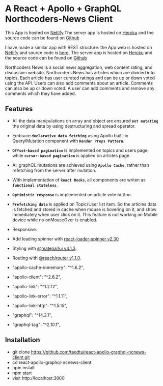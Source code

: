 # A React + Apollo + GraphQL Northcoders-News Client

This App is hosted on [Netlify](https://tao-apollo-graphql-nc-news-client.netlify.com/).The server app is hosted on [Heroku](https://nc-news-graphql-server.herokuapp.com/) and the source code can be found on [Github](https://github.com/taodtu/nc-news-react-graphql-client)

I have made a similar app with REST structure: the App web is hosted on [Netlify](https://tao-nc-news-rest-client.netlify.com/) and source code is [here](https://github.com/taodtu/nc-news-rest-client). The server app is hosted on [Heroku](https://nc-news-rest-api.herokuapp.com/) and the source code can be found on [Github](https://github.com/taodtu/nc-news)

Northcoders News is a social news aggregation, web content rating, and discussion website. Northcoders News has articles which are divided into topics. Each article has user curated ratings and can be up or down voted using the API. Users can also add comments about an article. Comments can also be up or down voted. A user can add comments and remove any comments which they have added.

## Features

- All the data manipulations on array and object are ensured **`not mutating`** the original data by using destructuring and spread operator.

- Embrace **`declarative data fetching`** using Apollo built-in Query/Mutation component with **`Render Props Pattern`**.

- **`Offset-based pagination`** is implemented on topics and users page, while **`cursor-based pagination`** is applied on articles page.

- All graphQL mutations are achieved using **`Apollo Cache`**, rather than refetching from the server after mutation.

- With implementation of **`React Hooks`**, all components are writen as **`functional stateless`**.

- **`Optimistic response`** is implemented on article vote button.

- **`Prefetching data`** is applied on Topic/User list item. So the articles data is fetched and stored in cache when mouse is hovering on it, and show immediately when user click on it. This feature is not working on Mobile device while no onMouseOver is enabled.

- Responsive.

- Add loading spinner with [react-loader-spinner v2.30](https://www.npmjs.com/package/react-loader-spinner)

- Styling with [@material/ui v4.1.3](https://material-ui.com/).

- Routing with [@reach/router v1.1.0](https://reach.tech/router).

-   "apollo-cache-inmemory": "^1.6.2",
-   "apollo-client": "^2.6.2",
-   "apollo-link": "^1.2.12",
-   "apollo-link-error": "^1.1.11",
-   "apollo-link-http": "^1.5.15",
-   "graphql": "^14.3.1",
-   "graphql-tag": "^2.10.1",

## Installation
- git clone https://github.com/taodtu/react-apollo-graphql-ncnews-client.git
- cd react-apollo-graphql-ncnews-client
- npm install
- npm start
- visit http://localhost:3000


